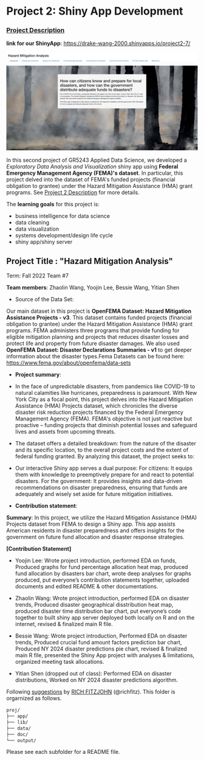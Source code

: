 # Project 2: Shiny App Development

### [Project Description](doc/project2_desc.md)

**link for our ShinyApp**: https://drake-wang-2000.shinyapps.io/project2-7/

![screenshot](doc/figs/main_fig.png)

In this second project of GR5243 Applied Data Science, we developed a *Exploratory Data Analysis and Visualization* shiny app using **Federal Emergency Management Agency (FEMA)'s dataset**. In particular, this project delved into the dataset of FEMA's funded projects (financial obligation to grantee) under the Hazard Mitigation Assistance (HMA) grant programs.
 See [Project 2 Description](doc/project2_desc.md) for more details.  

The **learning goals** for this project is:

- business intelligence for data science
- data cleaning
- data visualization
- systems development/design life cycle
- shiny app/shiny server

## Project Title : "Hazard Mitigation Analysis"
Term: Fall 2022
Team #7

**Team members**: Zhaolin Wang, Yoojin Lee, Bessie Wang, Yitian Shen

+ Source of the Data Set:

Our main dataset in this project is **OpenFEMA Dataset: Hazard Mitigation Assistance Projects - v3**. This dataset contains funded projects (financial obligation to grantee) under the Hazard Mitigation Assistance (HMA) grant programs. FEMA administers three programs that provide funding for eligible mitigation planning and projects that reduces disaster losses and protect life and property from future disaster damages. 
We also used **OpenFEMA Dataset: Disaster Declarations Summaries - v1** to get deeper information about the disaster types.Fema Datasets can be found here: https://www.fema.gov/about/openfema/data-sets


+ **Project summary**:
+ In the face of unpredictable disasters, from pandemics like COVID-19 to natural calamities like hurricanes, preparedness is paramount. With New York City as a focal point, this project delves into the Hazard Mitigation Assistance (HMA) Projects dataset, which chronicles the diverse disaster risk reduction projects financed by the Federal Emergency Management Agency (FEMA). FEMA's objective is not just reactive but proactive – funding projects that diminish potential losses and safeguard lives and assets from upcoming threats.

+ The dataset offers a detailed breakdown: from the nature of the disaster and its specific location, to the overall project costs and the extent of federal funding granted. By analyzing this dataset, the project seeks to:
  
+ Our interactive Shiny app serves a dual purpose:
For citizens: It equips them with knowledge to preemptively prepare for and react to potential disasters.
For the government: It provides insights and data-driven recommendations on disaster preparedness, ensuring that funds are adequately and wisely set aside for future mitigation initiatives.

+ **Contribution statement**:

**Summary**: In this project, we utilize the Hazard Mitigation Assistance (HMA) Projects dataset from FEMA to design a Shiny app. This app assists American residents in disaster preparedness and offers insights for the government on future fund allocation and disaster response strategies.

**[Contribution Statement]** 
-  Yoojin Lee: Wrote project introduction, performed EDA on funds, Produced graphs for fund percentage allocation heat map, produced fund allocation by disasters bar chart, wrote deep analyses for graphs produced, put everyone’s contribution statements together, uploaded documents and edited README & other documentations.
	
- Zhaolin Wang: Wrote project introduction, performed EDA on disaster trends, Produced disaster geographical disstribution heat map, produced disaster time distribution bar chart, put everyone’s code together to built shiny app server deployed both locally on R and on the internet, revised & finalized main R file.
	
- Bessie Wang: Wrote project introduction, Performed EDA on disaster trends, Produced crucial fund amount factors prediction bar chart, Produced NY 2024 disaster predictions pie chart, revised & finalized main R file, presented the Shiny App project with analyses & limitations, organized meeting task allocations.

- Yitian Shen (dropped out of class): Performed EDA on disaster distributions, Worked on NY 2024 disaster predictions algorithm.


Following [suggestions](http://nicercode.github.io/blog/2013-04-05-projects/) by [RICH FITZJOHN](http://nicercode.github.io/about/#Team) (@richfitz). This folder is orgarnized as follows.

```
proj/
├── app/
├── lib/
├── data/
├── doc/
└── output/
```

Please see each subfolder for a README file.

